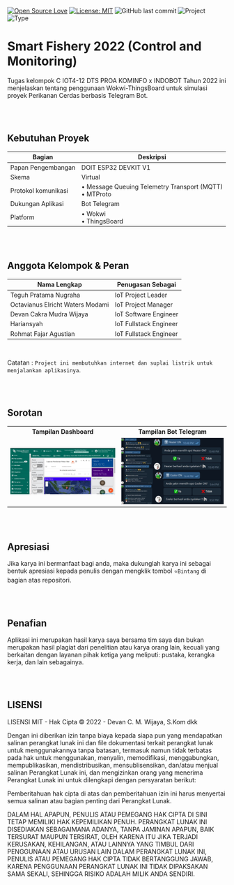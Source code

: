 [![Open Source Love](https://badges.frapsoft.com/os/v1/open-source.svg?style=flat)](https://github.com/ellerbrock/open-source-badges/)
[![License: MIT](https://img.shields.io/badge/License-MIT-blue.svg?logo=github&color=%23F7DF1E)](https://opensource.org/licenses/MIT)
![GitHub last commit](https://img.shields.io/github/last-commit/devancakra/Simulation-Wokwi-ThingsBoard-Smart-Fishery-With-Bot-Telegram?logo=Codeforces&logoColor=white&color=%23F7DF1E)
![Project](https://img.shields.io/badge/Project-ESP32-light.svg?style=flat&logo=arduino&logoColor=white&color=%23F7DF1E)
![Type](https://img.shields.io/badge/Type-Apprenticeship-light.svg?style=flat&logo=gitbook&logoColor=white&color=%23F7DF1E)

# Smart Fishery 2022 (Control and Monitoring)
Tugas kelompok C IOT4-12 DTS PROA KOMINFO x INDOBOT Tahun 2022 ini menjelaskan tentang penggunaan Wokwi-ThingsBoard untuk simulasi proyek Perikanan Cerdas berbasis Telegram Bot.

<br><br>

## Kebutuhan Proyek
| Bagian | Deskripsi |
| --- | --- |
| Papan Pengembangan | DOIT ESP32 DEVKIT V1 |
| Skema | Virtual |
| Protokol komunikasi | • Message Queuing Telemetry Transport (MQTT)<br>• MTProto |
| Dukungan Aplikasi | Bot Telegram |
| Platform | • Wokwi<br>• ThingsBoard |

<br><br>

## Anggota Kelompok & Peran
| Nama Lengkap | Penugasan Sebagai |
| --- | --- |
| Teguh Pratama Nugraha | IoT Project Leader |
| Octavianus Elricht Waters Modami | IoT Project Manager |
| Devan Cakra Mudra Wijaya | IoT Software Engineer |
| Hariansyah | IoT Fullstack Engineer |
| Rohmat Fajar Agustian | IoT Fullstack Engineer |

<br>

Catatan : ``` Project ini membutuhkan internet dan suplai listrik untuk menjalankan aplikasinya ```.

<br><br>

## Sorotan
<table>
<tr>
<th width="420">Tampilan Dashboard</th>
<th width="420">Tampilan Bot Telegram</th>
</tr>
<tr>
<td><img src="Assets/Documentation/Experiment/Thingsboard Dashboard.jpg" alt="dashboard-iot"></td>
<td><img src="Assets/Documentation/Experiment/Bot Telegram.jpg" alt="bot-telegram"></td>
</tr>
</table>

<br><br>

## Apresiasi
Jika karya ini bermanfaat bagi anda, maka dukunglah karya ini sebagai bentuk apresiasi kepada penulis dengan mengklik tombol ``` ⭐Bintang ``` di bagian atas repositori.

<br><br>

## Penafian
Aplikasi ini merupakan hasil karya saya bersama tim saya dan bukan merupakan hasil plagiat dari penelitian atau karya orang lain, kecuali yang berkaitan dengan layanan pihak ketiga yang meliputi: pustaka, kerangka kerja, dan lain sebagainya.

<br><br>

## LISENSI
LISENSI MIT - Hak Cipta © 2022 - Devan C. M. Wijaya, S.Kom dkk

Dengan ini diberikan izin tanpa biaya kepada siapa pun yang mendapatkan salinan perangkat lunak ini dan file dokumentasi terkait perangkat lunak untuk menggunakannya tanpa batasan, termasuk namun tidak terbatas pada hak untuk menggunakan, menyalin, memodifikasi, menggabungkan, mempublikasikan, mendistribusikan, mensublisensikan, dan/atau menjual salinan Perangkat Lunak ini, dan mengizinkan orang yang menerima Perangkat Lunak ini untuk dilengkapi dengan persyaratan berikut:

Pemberitahuan hak cipta di atas dan pemberitahuan izin ini harus menyertai semua salinan atau bagian penting dari Perangkat Lunak.

DALAM HAL APAPUN, PENULIS ATAU PEMEGANG HAK CIPTA DI SINI TETAP MEMILIKI HAK KEPEMILIKAN PENUH. PERANGKAT LUNAK INI DISEDIAKAN SEBAGAIMANA ADANYA, TANPA JAMINAN APAPUN, BAIK TERSURAT MAUPUN TERSIRAT, OLEH KARENA ITU JIKA TERJADI KERUSAKAN, KEHILANGAN, ATAU LAINNYA YANG TIMBUL DARI PENGGUNAAN ATAU URUSAN LAIN DALAM PERANGKAT LUNAK INI, PENULIS ATAU PEMEGANG HAK CIPTA TIDAK BERTANGGUNG JAWAB, KARENA PENGGUNAAN PERANGKAT LUNAK INI TIDAK DIPAKSAKAN SAMA SEKALI, SEHINGGA RISIKO ADALAH MILIK ANDA SENDIRI.
